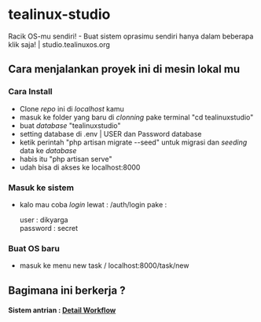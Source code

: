 # tealinux-studio
Racik OS-mu sendiri! - Buat sistem oprasimu sendiri hanya dalam beberapa klik saja! | studio.tealinuxos.org

## Cara menjalankan proyek ini di mesin lokal mu

### Cara Install

- Clone _repo_ ini di _localhost_ kamu
- masuk ke folder yang baru di _clonning_ pake terminal "cd tealinuxstudio"
- buat _database_ "tealinuxstudio"
- setting database di .env | USER dan Password database
- ketik perintah "php artisan migrate --seed" untuk migrasi dan _seeding_ data ke _database_
- habis itu "php artisan serve"
- udah bisa di akses ke localhost:8000

### Masuk ke sistem

- kalo mau coba _login_ lewat : /auth/login pake :

    user : dikyarga  
    password : secret

### Buat OS baru
- masuk ke menu new task / localhost:8000/task/new

## Bagimana ini berkerja ?

#### Sistem antrian : [Detail Workflow](https://github.com/tealinuxos/tealinux-studio/blob/master/workflow.txt)
